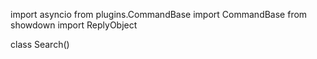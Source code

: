 import asyncio
from plugins.CommandBase import CommandBase
from showdown import ReplyObject



class Search()